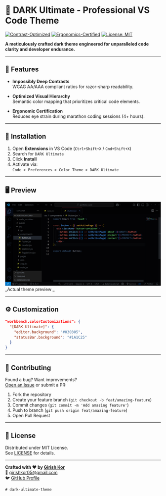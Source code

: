 # 🎨 DARK Ultimate - Professional VS Code Theme

[![Contrast-Optimized](https://img.shields.io/badge/Contrast-Optimized-%238C3840)](https://contrastchecker.com)
[![Ergonomics-Certified](https://img.shields.io/badge/Ergonomics-Certified-%233E5880)](https://accessibility.digital.gov)
[![License: MIT](https://img.shields.io/badge/License-MIT-%230778B9)](LICENSE)

**A meticulously crafted dark theme engineered for unparalleled code clarity and developer endurance.**

---

## 🌟 Features

- **Impossibly Deep Contrasts**  
  WCAG AA/AAA compliant ratios for razor-sharp readability.

- **Optimized Visual Hierarchy**  
  Semantic color mapping that prioritizes critical code elements.

- **Ergonomic Certification**  
  Reduces eye strain during marathon coding sessions (4+ hours).

---

## 🚀 Installation

1. Open **Extensions** in VS Code (`Ctrl+Shift+X` / `Cmd+Shift+X`)
2. Search for `DARK Ultimate`
3. Click **Install**
4. Activate via:  
   `Code > Preferences > Color Theme > DARK Ultimate`

---

## 🖥 Preview

![Syntax Highlighting Demo](assets/theme-icon.png)  
_Actual theme preview _

---

## ⚙ Customization

```json
"workbench.colorCustomizations": {
  "[DARK Ultimate]": {
    "editor.background": "#030305",
    "statusBar.background": "#1A1C25"
  }
}
```
---

## 🤝 Contributing

Found a bug? Want improvements?  
[Open an Issue](https://github.com/girish-kor/dark-ultimate-theme/issues) or submit a PR:

1. Fork the repository
2. Create your feature branch (`git checkout -b feat/amazing-feature`)
3. Commit changes (`git commit -m 'Add amazing feature'`)
4. Push to branch (`git push origin feat/amazing-feature`)
5. Open Pull Request

---

## 📜 License

Distributed under MIT License.  
See [LICENSE](LICENSE) for details.

---

**Crafted with ♥ by [Girish Kor](https://github.com/girish-kor)**  
📧 [girishkor05@gmail.com](mailto:girishkor05@gmail.com)  
🐦 [GitHub Profile](https://github.com/girish-kor)
```
# dark-ultimate-theme
